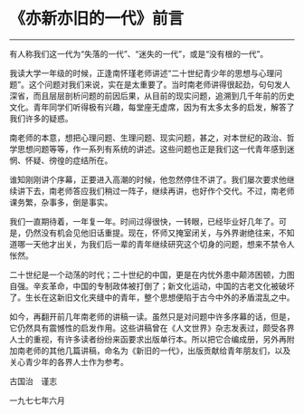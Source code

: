 # 《亦新亦旧的一代》前言

------

有人称我们这一代为“失落的一代”、“迷失的一代”，或是“没有根的一代”。

我读大学一年级的时候，正逢南怀瑾老师讲述“二十世纪青少年的思想与心理问题”。这个问题对我们来说，实在是太重要了。当时南老师讲得很起劲，句句发人深省，而且层层剖析问题的前因后果，从目前的现实问题，追溯到几千年前的历史文化。青年同学们听得极有兴趣，每堂座无虚席，因为有太多太多的启发，解答了我们许多的疑惑。

南老师的本意，想把心理问题、生理问题、现实问题，甚之，对本世纪的政治、哲学思想问题等等，作一系列有系统的讲述。这些问题也正是我们这一代青年感到迷惘、怀疑、徬徨的症结所在。

谁知刚刚讲个序幕，正要进入高潮的时候，他忽然停住不讲了。我们屡次要求他继续讲下去，南老师答应我们稍过一阵子，继续再讲，也好作个交代。不过，南老师课务繁，杂事多，倒是事实。

我们一直期待着，一年复一年。时间过得很快，一转眼，已经毕业好几年了。可是，仍然没有机会见他旧话重提。现在，怀师又掩室闭关，与外界谢绝往来，不知道哪一天他才出关，为我们后一辈的青年继续研究这个切身的问题，想来不禁令人怅然。

二十世纪是一个动荡的时代；二十世纪的中国，更是在内忧外患中颠沛困顿，力图自强。辛亥革命，中国的专制政体被打倒了；新文化运动，中国的古老文化被破坏了。生长在这新旧文化夹缝中的青年，整个思想便陷于古今中外的矛盾混乱之中。

如今，再翻开前几年南老师的讲稿一读。虽然只是对问题中许多序幕的话，但是，它仍然具有震憾性的启发作用。这些讲稿曾在《人文世界》杂志发表过，颇受各界人士的重视，有许多读者纷纷来函要求出版单行本。所以把它合编成册，另外再附加南老师的其他几篇讲稿，命名为《新旧的一代》，出版贡献给青年朋友们，以及关心青少年的各界人士作为参考。

古国治　谨志

一九七七年六月